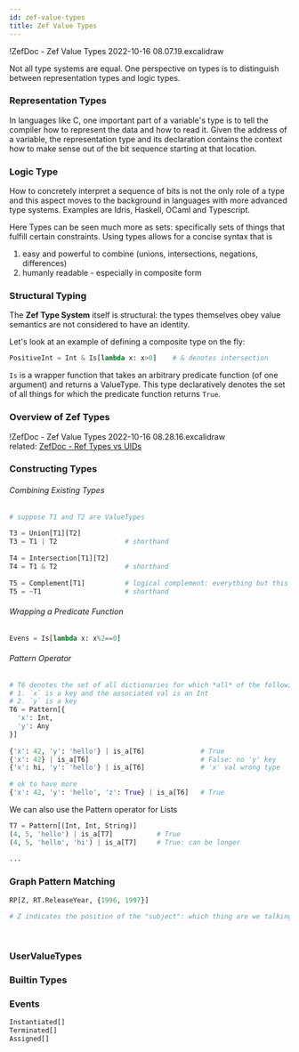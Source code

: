 ```yaml
---
id: zef-value-types
title: Zef Value Types
---
```


  
!ZefDoc - Zef Value Types 2022-10-16 08.07.19.excalidraw  
  
Not all type systems are equal. One perspective on types is to distinguish between representation types and logic types.  
  
  
### Representation Types  
In languages like C, one important part of a variable's type is to tell the compiler how to represent the data and how to read it. Given the address of a variable, the representation type and its declaration contains the context how to make sense out of the bit sequence starting at that location.  
  
  
### Logic Type  
How to concretely interpret a sequence of bits is not the only role of a type and this aspect moves to the background in languages with more advanced type systems. Examples are Idris, Haskell, OCaml and Typescript.  
  
Here Types can be seen much more as sets: specifically sets of things that fulfill certain constraints. Using types allows for a concise syntax that is  
1. easy and powerful to combine (unions, intersections, negations, differences)  
2. humanly readable - especially in composite form  
  
  
### Structural Typing  
The **Zef Type System**  itself is structural: the types themselves obey value semantics are not considered to have an identity.  
  
Let's look at an example of defining a composite type on the fly:  
```python  
PositiveInt = Int & Is[lambda x: x>0]    # & denotes intersection  
```  
`Is` is a wrapper function that takes an arbitrary predicate function (of one argument) and returns a ValueType. This type declaratively denotes the set of all things for which the predicate function returns `True`.  
  
  
### Overview of Zef Types  
!ZefDoc - Zef Value Types 2022-10-16 08.28.16.excalidraw  
related: [ZefDoc - Ref Types vs UIDs](ref-types-vs-uids)  
  
  
### Constructing Types  
  
###### Combining Existing Types  
```python  
# suppose T1 and T2 are ValueTypes  
  
T3 = Union[T1][T2]     
T3 = T1 | T2                 # shorthand  
  
T4 = Intersection[T1][T2]     
T4 = T1 & T2                 # shorthand  
  
T5 = Complement[T1]          # logical complement: everything but this  
T5 = ~T1                     # shorthand  
```  
  
###### Wrapping a Predicate Function  
```python  
Evens = Is[lambda x: x%2==0]  
```  
  
###### Pattern Operator  
```python  
# T6 denotes the set of all dictionaries for which *all* of the following hold:  
# 1. `x` is a key and the associated val is an Int  
# 2. `y` is a key  
T6 = Pattern[{   
  'x': Int,  
  'y': Any  
}]  
  
{'x': 42, 'y': 'hello'} | is_a[T6]              # True  
{'x': 42} | is_a[T6]                            # False: no 'y' key  
{'x': hi, 'y': 'hello'} | is_a[T6]              # 'x' val wrong type  
  
# ok to have more  
{'x': 42, 'y': 'hello', 'z': True} | is_a[T6]   # True  
```  
  
We can also use the Pattern operator for Lists  
```python  
T7 = Pattern[(Int, Int, String)]  
(4, 5, 'hello') | is_a[T7]           # True  
(4, 5, 'hello', 'hi') | is_a[T7]     # True: can be longer  
  
...  
```  
  
  
### Graph Pattern Matching  
```python  
RP[Z, RT.ReleaseYear, {1996, 1997}]  
  
# Z indicates the position of the "subject": which thing are we talking about?  
  
  
```  
  
  
  
### UserValueTypes  
  
  
### Builtin Types  
  
  
  
### Events  
```python  
Instantiated[]  
Terminated[]  
Assigned[]  
```  
